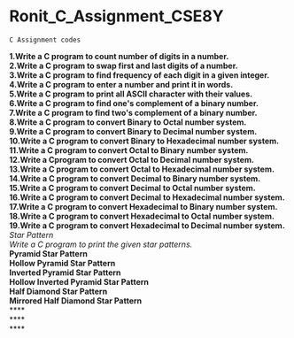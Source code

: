 # Ronit_C_Assignment_CSE8Y
```
C Assignment codes
```
**1.Write a C program to count number of digits in a number.**<br />
**2.Write a C program to swap first and last digits of a number.**<br />
**3.Write a C program to find frequency of each digit in a given integer.**<br />
**4.Write a C program to enter a number and print it in words.**<br />
**5.Write a C program to print all ASCII character with their values.**<br />
**6.Write a C program to find one's complement of a binary number.**<br />
**7.Write a C program to find two's complement of a binary number.**<br />
**8.Write a C program to convert Binary to Octal number system.**<br />
**9.Write a C program to convert Binary to Decimal number system.**<br />
**10.Write a C program to convert Binary to Hexadecimal number system.**<br />
**11.Write a C program to convert Octal to Binary number system.**<br />
**12.Write a Cprogram to convert Octal to Decimal number system.**<br />
**13.Write a C program to convert Octal to Hexadecimal number system.**<br />
**14.Write a C program to convert Decimal to Binary number system.**<br />
**15.Write a C program to convert Decimal to Octal number system.**<br />
**16.Write a C program to convert Decimal to Hexadecimal number system.**<br />
**17.Write a C program to convert Hexadecimal to Binary number system.**<br />
**18.Write a C program to convert Hexadecimal to Octal number system.**<br />
**19.Write a C program to convert Hexadecimal to Decimal number system.**<br />
*Star Pattern*<br />
*Write a C program to print the given star patterns.*<br />
**Pyramid Star Pattern**<br />
**Hollow Pyramid Star Pattern**<br />
**Inverted Pyramid Star Pattern**<br />
**Hollow Inverted Pyramid Star Pattern**<br />
**Half Diamond Star Pattern**<br />
**Mirrored Half Diamond Star Pattern**<br />
****<br />
****<br />
****<br />
